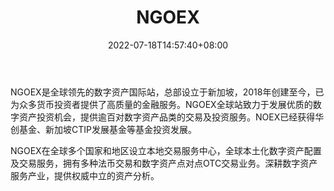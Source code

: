 ﻿---
weight: 
title: "NGOEX"
description: "NGOEX是全球领先的数字资产国际站，总部设立于新加坡，2018年创建至今，已为众多货币投资者提供了高质量的金融服务。"
date: 2022-07-18T14:57:40+08:00
lastmod: 2022-07-18T14:57:40+08:00
draft: false
authors: ["Simon"]
featuredImage: "ngoex.jpg"
link: "https://www.ngoex.com/"
tags: ["交易所","NGOEX"]
categories: ["navigation"]
navigation: ["交易所"]
lightgallery: true
toc: true
pinned: false
recommend: false
recommend1: false
---
NGOEX是全球领先的数字资产国际站，总部设立于新加坡，2018年创建至今，已为众多货币投资者提供了高质量的金融服务。NGOEX全球站致力于发展优质的数字资产投资机会，提供逾百对数字资产品类的交易及投资服务。NOEX已经获得华创基金、新加坡CTIP发展基金等基金投资发展。

NGOEX在全球多个国家和地区设立本地交易服务中心，全球本土化数字资产配置及交易服务，拥有多种法币交易和数字资产点对点OTC交易业务。深耕数字资产服务产业，提供权威中立的资产分析。